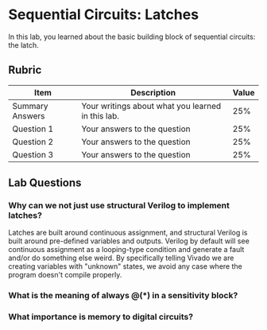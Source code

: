 # Sequential Circuits: Latches

In this lab, you learned about the basic building block of sequential circuits: the latch.

## Rubric

| Item | Description | Value |
| ---- | ----------- | ----- |
| Summary Answers | Your writings about what you learned in this lab. | 25% |
| Question 1 | Your answers to the question | 25% |
| Question 2 | Your answers to the question | 25% |
| Question 3 | Your answers to the question | 25% |

## Lab Questions

###  Why can we not just use structural Verilog to implement latches?
Latches are built around continuous assignment, and structural Verilog is built around pre-defined variables and outputs. Verilog by default will see continuous assignment as a looping-type condition and generate a fault and/or do something else weird. By specifically telling Vivado we are creating variables with "unknown" states, we avoid any case where the program doesn't compile properly.

### What is the meaning of always @(*) in a sensitivity block?

### What importance is memory to digital circuits?
